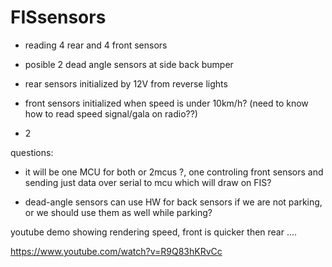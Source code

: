 # FISsensors

- reading 4 rear and 4 front sensors

- posible 2 dead angle sensors at side back bumper

- rear sensors initialized by 12V from reverse lights

- front sensors initialized when speed is under 10km/h? (need to know how to read speed signal/gala on radio??)

- 2

questions:

- it will be one MCU for both or 2mcus ?, one controling front sensors and sending just data over serial to mcu which will draw on FIS?

- dead-angle sensors can use HW for back sensors if we are not parking, or we should use them as well while parking?


youtube demo showing rendering speed, front is quicker then rear ....

https://www.youtube.com/watch?v=R9Q83hKRvCc

